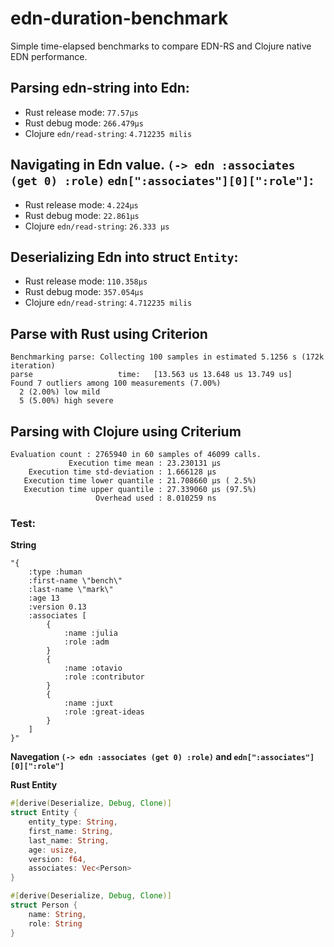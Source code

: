 # edn-duration-benchmark
Simple time-elapsed benchmarks to compare EDN-RS and Clojure native EDN performance.

## Parsing edn-string into Edn:

* Rust release mode: `77.57µs`
* Rust debug mode: `266.479µs`
* Clojure `edn/read-string`: `4.712235 milis`

## Navigating in Edn value. `(-> edn :associates (get 0) :role)` `edn[":associates"][0][":role"]`:

* Rust release mode: `4.224µs`
* Rust debug mode: `22.861µs`
* Clojure `edn/read-string`: `26.333 µs`

## Deserializing Edn into struct `Entity`:
* Rust release mode: `110.358µs`
* Rust debug mode: `357.054µs`
* Clojure `edn/read-string`: `4.712235 milis`

## Parse with Rust using Criterion

```
Benchmarking parse: Collecting 100 samples in estimated 5.1256 s (172k iteration)  
parse                   time:   [13.563 us 13.648 us 13.749 us]
Found 7 outliers among 100 measurements (7.00%)
  2 (2.00%) low mild
  5 (5.00%) high severe
```

## Parsing with Clojure using Criterium

```
Evaluation count : 2765940 in 60 samples of 46099 calls.
             Execution time mean : 23.230131 µs
    Execution time std-deviation : 1.666128 µs
   Execution time lower quantile : 21.708660 µs ( 2.5%)
   Execution time upper quantile : 27.339060 µs (97.5%)
                   Overhead used : 8.010259 ns
```

### Test:

**String**
```
"{
    :type :human
    :first-name \"bench\"
    :last-name \"mark\"
    :age 13
    :version 0.13
    :associates [
        {
            :name :julia
            :role :adm
        }
        {
            :name :otavio
            :role :contributor
        }
        {
            :name :juxt
            :role :great-ideas
        }
    ]
}"
```

**Navegation `(-> edn :associates (get 0) :role)` and `edn[":associates"][0][":role"]`**

**Rust Entity**
```rust
#[derive(Deserialize, Debug, Clone)]
struct Entity {
    entity_type: String,
    first_name: String,
    last_name: String,
    age: usize,
    version: f64,
    associates: Vec<Person>
}

#[derive(Deserialize, Debug, Clone)]
struct Person {
    name: String,
    role: String
}
```


